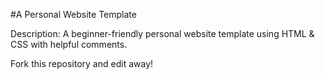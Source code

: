 #A Personal Website Template

Description: A beginner-friendly personal website template using HTML & CSS with helpful comments.

Fork this repository and edit away!
